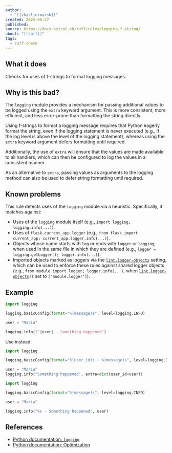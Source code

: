 ```yaml
---
author:
  - "[[charliermarsh]]"
created: 2025-06-27
published:
source: https://docs.astral.sh/ruff/rules/logging-f-string/
about: "[[ruff]]"
tags:
  - ruff-check
---
```


## What it does

Checks for uses of f-strings to format logging messages.

## Why is this bad?

The `logging` module provides a mechanism for passing additional values to be logged using the `extra` keyword argument. This is more consistent, more efficient, and less error-prone than formatting the string directly.

Using f-strings to format a logging message requires that Python eagerly format the string, even if the logging statement is never executed (e.g., if the log level is above the level of the logging statement), whereas using the `extra` keyword argument defers formatting until required.

Additionally, the use of `extra` will ensure that the values are made available to all handlers, which can then be configured to log the values in a consistent manner.

As an alternative to `extra`, passing values as arguments to the logging method can also be used to defer string formatting until required.

## Known problems

This rule detects uses of the `logging` module via a heuristic. Specifically, it matches against:

- Uses of the `logging` module itself (e.g., `import logging; logging.info(...)`).
- Uses of `flask.current_app.logger` (e.g., `from flask import current_app; current_app.logger.info(...)`).
- Objects whose name starts with `log` or ends with `logger` or `logging`, when used in the same file in which they are defined (e.g., `logger = logging.getLogger(); logger.info(...)`).
- Imported objects marked as loggers via the [`lint.logger-objects`](https://docs.astral.sh/ruff/settings/#lint_logger-objects) setting, which can be used to enforce these rules against shared logger objects (e.g., `from module import logger; logger.info(...)`, when [`lint.logger-objects`](https://docs.astral.sh/ruff/settings/#lint_logger-objects) is set to `["module.logger"]`).

## Example

```python
import logging

logging.basicConfig(format="%(message)s", level=logging.INFO)

user = "Maria"

logging.info(f"{user} - Something happened")
```

Use instead:

```python
import logging

logging.basicConfig(format="%(user_id)s - %(message)s", level=logging.INFO)

user = "Maria"
logging.info("Something happened", extra=dict(user_id=user))
```

```python
import logging

logging.basicConfig(format="%(message)s", level=logging.INFO)

user = "Maria"

logging.info("%s - Something happened", user)
```

## References

- [Python documentation: `logging`](https://docs.python.org/3/library/logging.html)
- [Python documentation: Optimization](https://docs.python.org/3/howto/logging.html#optimization)